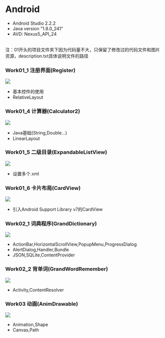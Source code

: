 # Android
- Android Studio 2.2.2 <br> 
- Java version "1.8.0_241" <br> 
- AVD: Nexus5_API_24 <br>
<br> 
注：01开头的项目文件夹下因为代码量不大，只保留了修改过的代码文件和图片资源，description.txt具体说明文件的路径<br> 

### Work01_1 注册界面(Register)
![](./Readme_content/work_01_1.png) <br> 
- 基本控件的使用<br>
- RelativeLayout<br> 

### Work01_4 计算器(Calculator2)
![](./Readme_content/work_01_4.png) <br> 
- Java基础(String,Double...)<br>
- LinearLayout<br> 

### Work01_5 二级目录(ExpandableListView)
![](./Readme_content/work_01_5.png) <br> 
- 设置多个.xml<br>

### Work01_6 卡片布局(CardView)
![](./Readme_content/work_01_6.png) <br> 
- 引入Android Support Library v7的CardView<br>

### Work02_1 词典程序(GrandDictionary)
![](./Readme_content/work_02_1.png) <br> 
- ActionBar,HorizontalScrollView,PopupMenu,ProgressDialog
- AlertDialog,Handler,Bundle
- JSON,SQLite,ContentProvider

### Work02_2 背单词(GrandWordRemember)
![](./Readme_content/work_02_2.png) <br> 
- Activity,ContentResolver

### Work03 动画(AnimDrawable)
![](./Readme_content/work_03.png) <br> 
- Animation,Shape
- Canvas,Path
